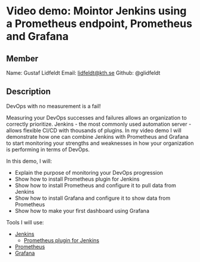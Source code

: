 # Video demo: Mointor Jenkins using a Prometheus endpoint, Prometheus and Grafana

## Member
Name: Gustaf Lidfeldt
Email: lidfeldt@kth.se
Github: @glidfeldt

## Description
DevOps with no measurement is a fail!

Measuring your DevOps successes and failures allows an organization to correctly prioritize. Jenkins - the most commonly used automation server - allows flexible CI/CD with thousands of plugins. In my video demo I will demonstrate how one can combine Jenkins with Prometheus and Grafana to start monitoring your strengths and weaknesses in how your organization is performing in terms of DevOps.


In this demo, I will:
- Explain the purpose of monitoring your DevOps progression
- Show how to install Prometheus plugin for Jenkins
- Show how to install Prometheus and configure it to pull data from Jenkins
- Show how to install Grafana and configure it to show data from Prometheus
- Show how to make your first dashboard using Grafana

Tools I will use:
- [Jenkins](https://www.jenkins.io/)
  - [Prometheus plugin for Jenkins](https://plugins.jenkins.io/prometheus/)
- [Prometheus](https://prometheus.io/)
- [Grafana](https://grafana.com/)
